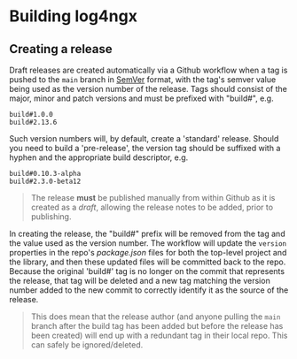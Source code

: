 # Building log4ngx

## Creating a release

Draft releases are created automatically via a Github workflow when a tag is pushed to the `main`
branch in [SemVer](https://semver.org/) format, with the tag's semver value being used as the
version number of the release.  Tags should consist of the major, minor and patch versions and must
be prefixed with "build#", e.g.

    build#1.0.0
    build#2.13.6

Such version numbers will, by default, create a 'standard' release.  Should you need to build a
'pre-release', the version tag should be suffixed with a hyphen and the appropriate build
descriptor, e.g.

    build#0.10.3-alpha
    build#2.3.0-beta12

> The release **must** be published manually from within Github as it is created as a _draft_,
allowing the release notes to be added, prior to publishing.

In creating the release, the "build#" prefix will be removed from the tag and the value used as the
version number. The workflow will update the `version` properties in the repo's _package.json_ files
for both the top-level project and the library, and then these updated files will be committed back
to the repo.  Because the original 'build#' tag is no longer on the commit that represents the
release, that tag will be deleted and a new tag matching the version number added to the new commit
to correctly identify it as the source of the release.

> This does mean that the release author (and anyone pulling the `main` branch after the build tag
has been added but before the release has been created) will end up with a redundant tag in their
local repo.  This can safely be ignored/deleted.
